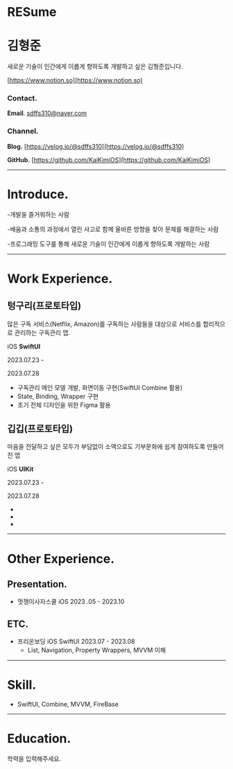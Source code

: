 # RESume
 
# 김형준

새로운 기술이 인간에게 이롭게 향하도록 개발하고 싶은 김형준입니다.

[https://www.notion.so](https://www.notion.so)

### **Contact.**

**Email**. sdffs310@naver.com

### Channel.

**Blog.** [https://velog.io/@sdffs310](https://velog.io/@sdffs310)

**GitHub.** [https://github.com/KaiKimiOS](https://github.com/KaiKimiOS)

---

# Introduce.

-개발을 즐거워하는 사람 

-배움과 소통의 과정에서 열린 사고로 함께 올바른 방향을 찾아 문제를 해결하는 사람

-프로그래밍 도구를 통해 새로운 기술이 인간에게 이롭게 향하도록 개발하는 사람

---

# Work Experience.

## 텅구리(프로토타입)

많은 구독 서비스(Netflix, Amazon)를 구독하는 사람들을 대상으로 서비스를 합리적으로 관리하는 구독관리 앱.

iOS **SwiftUI**

2023.07.23 - 

2023.07.28

- 구독관리 메인 모델 개발, 화면이동 구현(SwiftUI Combine 활용)
- State, Binding, Wrapper 구현
- 초기 전체 디자인을 위한 Figma 활용

## 깁깁(프로토타입)

마음을 전달하고 싶은 모두가 부담없이 소액으로도 기부문화에 쉽게 참여하도록 만들어진 앱

iOS **UIKit**

2023.07.23 - 

2023.07.28

- 
- 
- 

---

# Other Experience.

## Presentation.

- 멋쟁이사자스쿨 iOS 2023 .05 - 2023.10

## ETC.

- 프리온보딩 iOS SwiftUI 2023.07 - 2023.08
    - List, Navigation, Property Wrappers, MVVM 이해

---

# Skill.

- SwiftUI, Combine, MVVM, FireBase

---

# Education.

학력을 입력해주세요.
